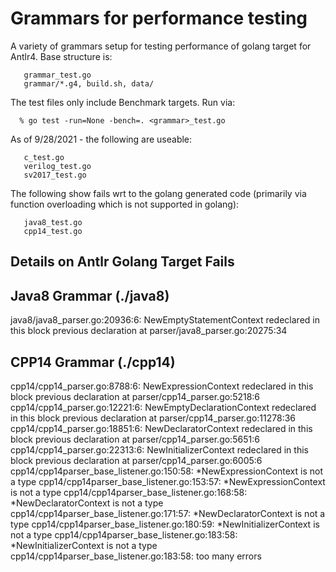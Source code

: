 

# Grammars for performance testing

A variety of grammars setup for testing performance of golang target for Antlr4.   Base
structure is:

```text
   grammar_test.go
   grammar/*.g4, build.sh, data/
```

The test files only include Benchmark targets.   Run via:

```text
  % go test -run=None -bench=. <grammar>_test.go
```


As of 9/28/2021 - the following are useable:

```text
   c_test.go
   verilog_test.go
   sv2017_test.go
```

The following show fails wrt to the golang generated code (primarily via function overloading
which is not supported in golang):

```text
   java8_test.go
   cpp14_test.go
```


## Details on Antlr Golang Target Fails

## Java8 Grammar (./java8)

java8/java8_parser.go:20936:6: NewEmptyStatementContext redeclared in this block
	previous declaration at parser/java8_parser.go:20275:34

## CPP14 Grammar (./cpp14)

cpp14/cpp14_parser.go:8788:6: NewExpressionContext redeclared in this block
	previous declaration at parser/cpp14_parser.go:5218:6
cpp14/cpp14_parser.go:12221:6: NewEmptyDeclarationContext redeclared in this block
	previous declaration at parser/cpp14_parser.go:11278:36
cpp14/cpp14_parser.go:18851:6: NewDeclaratorContext redeclared in this block
	previous declaration at parser/cpp14_parser.go:5651:6
cpp14/cpp14_parser.go:22313:6: NewInitializerContext redeclared in this block
	previous declaration at parser/cpp14_parser.go:6005:6
cpp14/cpp14parser_base_listener.go:150:58: *NewExpressionContext is not a type
cpp14/cpp14parser_base_listener.go:153:57: *NewExpressionContext is not a type
cpp14/cpp14parser_base_listener.go:168:58: *NewDeclaratorContext is not a type
cpp14/cpp14parser_base_listener.go:171:57: *NewDeclaratorContext is not a type
cpp14/cpp14parser_base_listener.go:180:59: *NewInitializerContext is not a type
cpp14/cpp14parser_base_listener.go:183:58: *NewInitializerContext is not a type
cpp14/cpp14parser_base_listener.go:183:58: too many errors


